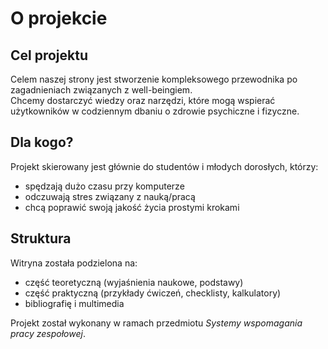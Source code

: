 # O projekcie

## Cel projektu

Celem naszej strony jest stworzenie kompleksowego przewodnika po zagadnieniach związanych z well-beingiem.  
Chcemy dostarczyć wiedzy oraz narzędzi, które mogą wspierać użytkowników w codziennym dbaniu o zdrowie psychiczne i fizyczne.

## Dla kogo?

Projekt skierowany jest głównie do studentów i młodych dorosłych, którzy:

- spędzają dużo czasu przy komputerze
- odczuwają stres związany z nauką/pracą
- chcą poprawić swoją jakość życia prostymi krokami

## Struktura

Witryna została podzielona na:

- część teoretyczną (wyjaśnienia naukowe, podstawy)
- część praktyczną (przykłady ćwiczeń, checklisty, kalkulatory)
- bibliografię i multimedia

Projekt został wykonany w ramach przedmiotu _Systemy wspomagania pracy zespołowej_.

